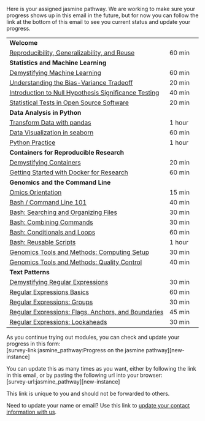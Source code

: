 <p>Here is your assigned jasmine pathway. We are working to make sure your progress shows up in this email in the future, but for now you can follow the link at the bottom of this email to see you current status and update your progress.</p>
<table>
<tbody>
<tr>
    <td><strong>Welcome</strong></td>
    <td></td>
    <td></td>
    </tr>
<tr>
<td><a href=https://liascript.github.io/course/?https://raw.githubusercontent.com/arcus/education_modules/main/reproducibility/reproducibility.md target=_blank>Reproducibility, Generalizability, and Reuse</a></td>
<td>60 min</td>
<td> 
</td>
</tr>
<tr>
    <td><strong>Statistics and Machine Learning</strong></td>
    <td></td>
    <td></td>
    </tr>
<tr>
<td><a href=https://liascript.github.io/course/?https://raw.githubusercontent.com/arcus/education_modules/main/demystifying_machine_learning/demystifying_machine_learning.md target=_blank>Demystifying Machine Learning</a></td>
<td>60 min</td>
<td> 
</td>
</tr>
<tr>
<td><a href=https://liascript.github.io/course/?https://raw.githubusercontent.com/arcus/education_modules/main/bias_variance_tradeoff/bias_variance_tradeoff.md target=_blank>Understanding the Bias-Variance Tradeoff</a></td>
<td>20 min</td>
<td> 
</td>
</tr>
<tr>
<td><a href=https://liascript.github.io/course/?https://raw.githubusercontent.com/arcus/education_modules/main/intro_to_nhst/intro_to_nhst.md target=_blank>Introduction to Null Hypothesis Significance Testing</a></td>
<td>40 min</td>
<td> 
</td>
</tr>
<tr>
<td><a href=https://liascript.github.io/course/?https://raw.githubusercontent.com/arcus/education_modules/main/statistical_tests/statistical_tests.md target=_blank>Statistical Tests in Open Source Software</a></td>
<td>20 min</td>
<td> 
</td>
</tr>
<tr>
    <td><strong>Data Analysis in Python </strong></td>
    <td></td>
    <td></td>
    </tr>
<tr>
<td><a href=https://liascript.github.io/course/?https://raw.githubusercontent.com/arcus/education_modules/main/pandas_transform/pandas_transform.md target=_blank>Transform Data with pandas</a></td>
<td>1 hour</td>
<td> 
</td>
</tr>
<tr>
<td><a href=https://liascript.github.io/course/?https://raw.githubusercontent.com/arcus/education_modules/main/data_visualization_in_seaborn/data_visualization_in_seaborn.md target=_blank>Data Visualization in seaborn</a></td>
<td>60 min</td>
<td> 
</td>
</tr>
<tr>
<td><a href=https://liascript.github.io/course/?https://raw.githubusercontent.com/arcus/education_modules/main/python_practice/python_practice.md target=_blank>Python Practice</a></td>
<td>1 hour</td>
<td> 
</td>
</tr>
<tr>
    <td><strong>Containers for Reproducible Research </strong></td>
    <td></td>
    <td></td>
    </tr>
<tr>
<td><a href=https://liascript.github.io/course/?https://raw.githubusercontent.com/arcus/education_modules/main/demystifying_containers/demystifying_containers.md target=_blank>Demystifying Containers</a></td>
<td>20 min</td>
<td> 
</td>
</tr>
<tr>
<td><a href=https://liascript.github.io/course/?https://raw.githubusercontent.com/arcus/education_modules/main/docker_101/docker_101.md target=_blank>Getting Started with Docker for Research</a></td>
<td>60 min</td>
<td> 
</td>
</tr>
<tr>
    <td><strong>Genomics and the Command Line </strong></td>
    <td></td>
    <td></td>
    </tr>
<tr>
<td><a href=https://liascript.github.io/course/?https://raw.githubusercontent.com/arcus/education_modules/main/omics_orientation/omics_orientation.md target=_blank>Omics Orientation</a></td>
<td>15 min</td>
<td> 
</td>
</tr>
<tr>
<td><a href=https://liascript.github.io/course/?https://raw.githubusercontent.com/arcus/education_modules/main/bash_command_line_101/bash_command_line_101.md target=_blank>Bash / Command Line 101</a></td>
<td>40 min</td>
<td> 
</td>
</tr>
<tr>
<td><a href=https://liascript.github.io/course/?https://raw.githubusercontent.com/arcus/education_modules/main/bash_command_line_102/bash_command_line_102.md target=_blank>Bash: Searching and Organizing Files</a></td>
<td>30 min</td>
<td> 
</td>
</tr>
<tr>
<td><a href=https://liascript.github.io/course/?https://raw.githubusercontent.com/arcus/education_modules/main/bash_103_combining_commands/bash_103_combining_commands.md target=_blank>Bash: Combining Commands</a></td>
<td>30 min</td>
<td> 
</td>
</tr>
<tr>
<td><a href=https://liascript.github.io/course/?https://raw.githubusercontent.com/arcus/education_modules/main/bash_conditionals_loops/bash_conditionals_loops.md target=_blank>Bash: Conditionals and Loops</a></td>
<td>60 min</td>
<td> 
</td>
</tr>
<tr>
<td><a href=https://liascript.github.io/course/?https://raw.githubusercontent.com/arcus/education_modules/main/bash_scripts/bash_scripts.md target=_blank>Bash: Reusable Scripts</a></td>
<td>1 hour</td>
<td> 
</td>
</tr>
<tr>
<td><a href=https://liascript.github.io/course/?https://raw.githubusercontent.com/arcus/education_modules/main/genomics_setup/genomics_setup.md target=_blank>Genomics Tools and Methods: Computing Setup</a></td>
<td>30 min</td>
<td> 
</td>
</tr>
<tr>
<td><a href=https://liascript.github.io/course/?https://raw.githubusercontent.com/arcus/education_modules/main/genomics_quality_control/genomics_quality_control.md target=_blank>Genomics Tools and Methods: Quality Control</a></td>
<td>40 min</td>
<td> 
</td>
</tr>
<tr>
    <td><strong>Text Patterns </strong></td>
    <td></td>
    <td></td>
    </tr>
<tr>
<td><a href=https://liascript.github.io/course/?https://raw.githubusercontent.com/arcus/education_modules/main/demystifying_regular_expressions/demystifying_regular_expressions.md target=_blank>Demystifying Regular Expressions</a></td>
<td>30 min</td>
<td> 
</td>
</tr>
<tr>
<td><a href=https://liascript.github.io/course/?https://raw.githubusercontent.com/arcus/education_modules/main/regular_expressions_basics/regular_expressions_basics.md target=_blank>Regular Expressions Basics</a></td>
<td>60 min</td>
<td> 
</td>
</tr>
<tr>
<td><a href=https://liascript.github.io/course/?https://raw.githubusercontent.com/arcus/education_modules/main/regular_expressions_groups/regular_expressions_groups.md target=_blank>Regular Expressions: Groups</a></td>
<td>30 min</td>
<td> 
</td>
</tr>
<tr>
<td><a href=https://liascript.github.io/course/?https://raw.githubusercontent.com/arcus/education_modules/main/regular_expressions_boundaries_anchors/regular_expressions_boundaries_anchors.md target=_blank>Regular Expressions: Flags, Anchors, and Boundaries</a></td>
<td>45 min</td>
<td> 
</td>
</tr>
<tr>
<td><a href=https://liascript.github.io/course/?https://raw.githubusercontent.com/arcus/education_modules/main/regular_expressions_lookaheads/regular_expressions_lookaheads.md target=_blank>Regular Expressions: Lookaheads</a></td>
<td>30 min</td>
<td> 
</td>
</tr>
</tbody>
</table>
<p></p>
<p>As you continue trying out modules, you can check and update your progress in this form:<br />[survey-link:jasmine_pathway:Progress on the jasmine pathway][new-instance]</p>
<p>You can update this as many times as you want, either by following the link in this email, or by pasting the following url into your browser:<br />[survey-url:jasmine_pathway][new-instance]</p>
<p>This link is unique to you and should not be forwarded to others.</p>
<p>Need to update your name or email? Use this link to <a href=https://redcap.chop.edu/surveys/?s=C8DL97HYP3PDFDWP&dart_id=[record-name]>update your contact information with us</a>.</p>
